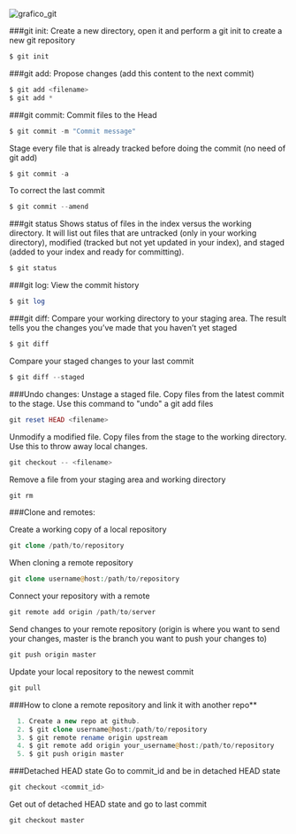 ![grafico_git](http://marklodato.github.io/visual-git-guide/basic-usage.svg)


###git init: 
Create a new directory, open it and perform a git init to create a new git repository
```php
$ git init 
```

###git add: 
Propose changes (add this content to the next commit)
```php
$ git add <filename>
$ git add *
```

###git commit: 
Commit files to the Head
```php
$ git commit -m "Commit message"
```
Stage every file that is already tracked before doing the commit (no need of git add)
```php
$ git commit -a
```
To correct the last commit
```php
$ git commit --amend
```
###git status
Shows status of files in the index versus the working directory. It will list out files that are untracked (only in your working directory), modified (tracked but not yet updated in your index), and staged (added to your index and ready for committing).
```php
$ git status
```

###git log: 
View the commit history
```php
$ git log
```

###git diff:
Compare your working directory to your staging area. The result tells you the changes you’ve made that you haven’t yet staged
```php
$ git diff
```
Compare your staged changes to your last commit
```php
$ git diff --staged
```

###Undo changes:
Unstage a staged file. Copy files from the latest commit to the stage. Use this command to "undo" a git add files
```php
git reset HEAD <filename>
```
Unmodify a modified file. Copy files from the stage to the working directory. Use this to throw away local changes. 
```php
git checkout -- <filename> 
```
Remove a file from your staging area and working directory
```php
git rm
```

###Clone and remotes:

Create a working copy of a local repository
```php
git clone /path/to/repository
```
When cloning a remote repository 
```php
git clone username@host:/path/to/repository
```

Connect your repository with a remote
```php
git remote add origin /path/to/server
```
Send changes to your remote repository (origin is where you want to send your changes, master is the branch you want to push your changes to)
```php
git push origin master
```
Update your local repository to the newest commit
```php
git pull
```
###How to clone a remote repository and link it with another repo**
```php
  1. Create a new repo at github.
  2. $ git clone username@host:/path/to/repository
  3. $ git remote rename origin upstream
  4. $ git remote add origin your_username@host:/path/to/repository
  5. $ git push origin master
```

###Detached HEAD state
Go to commit_id and be in detached HEAD state
```php
git checkout <commit_id>
```
Get out of detached HEAD state and go to last commit
```php
git checkout master
```

